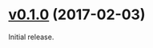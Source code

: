 # [v0.1.0](https://github.com/dtan4/systemd-timers/releases/tag/v0.1.0) (2017-02-03)

Initial release.

